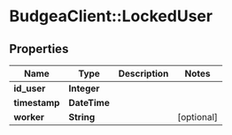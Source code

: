 # BudgeaClient::LockedUser

## Properties
Name | Type | Description | Notes
------------ | ------------- | ------------- | -------------
**id_user** | **Integer** |  | 
**timestamp** | **DateTime** |  | 
**worker** | **String** |  | [optional] 


